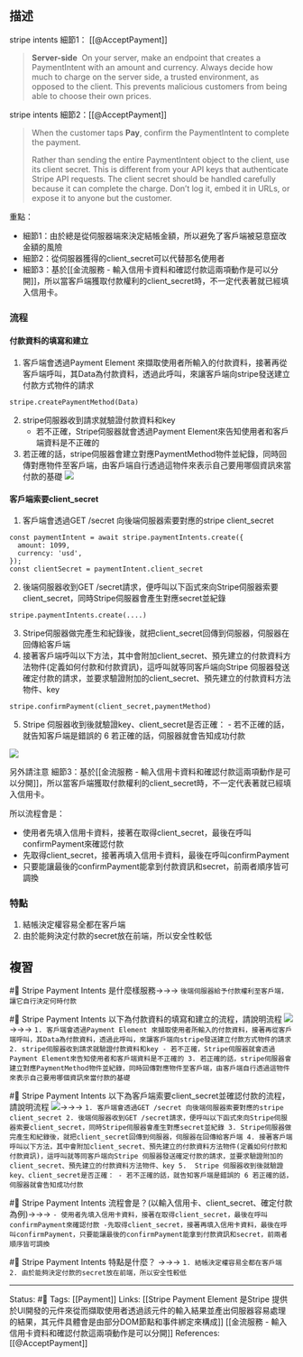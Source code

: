 ## 描述
stripe intents 細節1： [[@AcceptPayment]]
> **Server-side** 
> On your server, make an endpoint that creates a PaymentIntent with an amount and currency. Always decide how much to charge on the server side, a trusted environment, as opposed to the client. This prevents malicious customers from being able to choose their own prices.

stripe intents 細節2：[[@AcceptPayment]]
> When the customer taps **Pay**, confirm the PaymentIntent to complete the payment.
> 
> Rather than sending the entire PaymentIntent object to the client, use its client secret. This is different from your API keys that authenticate Stripe API requests. The client secret should be handled carefully because it can complete the charge. Don’t log it, embed it in URLs, or expose it to anyone but the customer.

重點：
- 細節1：由於總是從伺服器端來決定結帳金額，所以避免了客戶端被惡意竄改金額的風險
- 細節2：從伺服器獲得的client_secret可以代替那名使用者
- 細節3：基於[[金流服務 - 輸入信用卡資料和確認付款這兩項動作是可以分開]]，所以當客戶端獲取付款權利的client_secret時，不一定代表著就已經填入信用卡。

### 流程

#### 付款資料的填寫和建立
1. 客戶端會透過Payment Element 來擷取使用者所輸入的付款資料，接著再從客戶端呼叫，其Data為付款資料，透過此呼叫，來讓客戶端向stripe發送建立付款方式物件的請求
```
stripe.createPaymentMethod(Data)
```
2. stripe伺服器收到請求就驗證付款資料和key
	- 若不正確，Stripe伺服器就會透過Payment Element來告知使用者和客戶端資料是不正確的
3. 若正確的話，stripe伺服器會建立對應PaymentMethod物件並紀錄，同時回傳對應物件至客戶端，由客戶端自行透過這物件來表示自己要用哪個資訊來當付款的基礎
![](https://res.cloudinary.com/dqfxgtyoi/image/upload/v1656946266/blog/paymentFlow/stripe/pre-build-billing-data_wxzoqm.png)

#### 客戶端索要client_secret

1. 客戶端會透過GET /secret 向後端伺服器索要對應的stripe client_secret
```
const paymentIntent = await stripe.paymentIntents.create({
  amount: 1099,
  currency: 'usd',
});
const clientSecret = paymentIntent.client_secret
```
2. 後端伺服器收到GET /secret請求，便呼叫以下函式來向Stripe伺服器索要client_secret，同時Stripe伺服器會產生對應secret並紀錄
```
stripe.paymentIntents.create(....)
```
3. Stripe伺服器做完產生和紀錄後，就把client_secret回傳到伺服器，伺服器在回傳給客戶端
4. 接著客戶端呼叫以下方法，其中會附加client_secret、預先建立的付款資料方法物件(定義如何付款和付款資訊)，這呼叫就等同客戶端向Stripe 伺服器發送確定付款的請求，並要求驗證附加的client_secret、預先建立的付款資料方法物件、key
```
stripe.confirmPayment(client_secret,paymentMethod)
```
5.  Stripe 伺服器收到後就驗證key、client_secret是否正確：
		- 若不正確的話，就告知客戶端是錯誤的
6 若正確的話，伺服器就會告知成功付款

![](https://res.cloudinary.com/dqfxgtyoi/image/upload/v1656946813/blog/paymentFlow/stripe/payment_intents_flow_j2nigv.png)

另外請注意
細節3：基於[[金流服務 - 輸入信用卡資料和確認付款這兩項動作是可以分開]]，所以當客戶端獲取付款權利的client_secret時，不一定代表著就已經填入信用卡。

所以流程會是：
- 使用者先填入信用卡資料，接著在取得client_secret，最後在呼叫confirmPayment來確認付款 
- 先取得client_secret，接著再填入信用卡資料，最後在呼叫confirmPayment
- 只要能讓最後的confirmPayment能拿到付款資訊和secret，前兩者順序皆可調換



### 特點
1. 結帳決定權容易全都在客戶端
2. 由於能夠決定付款的secret放在前端，所以安全性較低

## 複習
#🧠 Stripe Payment Intents 是什麼樣服務->->-> `後端伺服器給予付款權利至客戶端，讓它自行決定何時付款 `
<!--SR:!2022-08-06,22,250-->

#🧠  Stripe Payment Intents 以下為付款資料的填寫和建立的流程，請說明流程 ![](https://res.cloudinary.com/dqfxgtyoi/image/upload/v1656946266/blog/paymentFlow/stripe/pre-build-billing-data_wxzoqm.png)->->-> `1. 客戶端會透過Payment Element 來擷取使用者所輸入的付款資料，接著再從客戶端呼叫，其Data為付款資料，透過此呼叫，來讓客戶端向stripe發送建立付款方式物件的請求2. stripe伺服器收到請求就驗證付款資料和key - 若不正確，Stripe伺服器就會透過Payment Element來告知使用者和客戶端資料是不正確的 3. 若正確的話，stripe伺服器會建立對應PaymentMethod物件並紀錄，同時回傳對應物件至客戶端，由客戶端自行透過這物件來表示自己要用哪個資訊來當付款的基礎`
<!--SR:!2022-07-18,10,250-->


#🧠 Stripe Payment Intents 以下為客戶端索要client_secret並確認付款的流程，請說明流程 ![](https://res.cloudinary.com/dqfxgtyoi/image/upload/v1656946813/blog/paymentFlow/stripe/payment_intents_flow_j2nigv.png)->->-> `1. 客戶端會透過GET /secret 向後端伺服器索要對應的stripe client_secret 2. 後端伺服器收到GET /secret請求，便呼叫以下函式來向Stripe伺服器索要client_secret，同時Stripe伺服器會產生對應secret並紀錄 3. Stripe伺服器做完產生和紀錄後，就把client_secret回傳到伺服器，伺服器在回傳給客戶端 4. 接著客戶端呼叫以下方法，其中會附加client_secret、預先建立的付款資料方法物件(定義如何付款和付款資訊)，這呼叫就等同客戶端向Stripe 伺服器發送確定付款的請求，並要求驗證附加的client_secret、預先建立的付款資料方法物件、key 5.  Stripe 伺服器收到後就驗證key、client_secret是否正確： - 若不正確的話，就告知客戶端是錯誤的 6 若正確的話，伺服器就會告知成功付款`
<!--SR:!2022-07-18,10,250-->


#🧠  Stripe Payment Intents 流程會是？(以輸入信用卡、client_secret、確定付款為例)->->-> `- 使用者先填入信用卡資料，接著在取得client_secret，最後在呼叫confirmPayment來確認付款 -先取得client_secret，接著再填入信用卡資料，最後在呼叫confirmPayment，只要能讓最後的confirmPayment能拿到付款資訊和secret，前兩者順序皆可調換`
<!--SR:!2022-07-18,10,250-->


#🧠 Stripe Payment Intents  特點是什麼？ ->->-> `1. 結帳決定權容易全都在客戶端 2. 由於能夠決定付款的secret放在前端，所以安全性較低`
<!--SR:!2022-07-15,8,250-->

---
Status: #🌱 
Tags:
[[Payment]]
Links:
[[Stripe Payment Element 是Stripe 提供於UI開發的元件來從而擷取使用者透過該元件的輸入結果並產出伺服器容易處理的結果，其元件具體會是由部分DOM節點和事件綁定來構成]]
[[金流服務 - 輸入信用卡資料和確認付款這兩項動作是可以分開]]
References:
[[@AcceptPayment]]